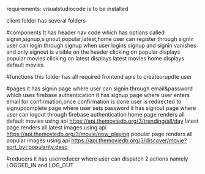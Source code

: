 requirements:
visualstudiocode is to be installed


client folder has several folders

#components
It has header nav code which has options called signin,signup,signout,popular,latest,home
user can register through signin 
user can login through signup
when user logins signup and signin vanishes and only signout is visible on the header
clicking on popular displays popular movies
clicking on latest displays latest movies
home displays default movies

#functions
this folder has all required frontend apis to createorupdte user

#pages
it has signin page where user can signin through email&password which uses firebase authentication
it has signup page where user enters email for confirmation,once confirmation is done user is redirected to signupcomplete page where user sets password
it has signout page where user can logout through firebase authentication
home page renders all default movies using api https://api.themoviedb.org/3/trending/all/day
latest page renders all latest images using api https://api.themoviedb.org/3/movie/now_playing
popular page renders all popular images using api https://api.themoviedb.org/3/discover/movie?sort_by=popularity.desc

#reducers
it has userreducer where user can dispatch 2 actions namely LOGGED_IN and LOG_OUT


